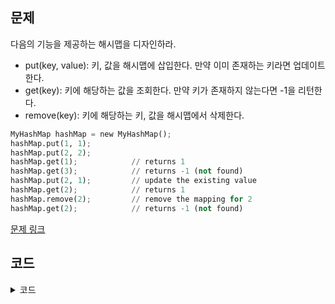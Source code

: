 ## 문제

다음의 기능을 제공하는 해시맵을 디자인하라. 

* put(key, value): 키, 값을 해시맵에 삽입한다. 만약 이미 존재하는 키라면 업데이트한다. 
* get(key): 키에 해당하는 값을 조회한다. 만약 키가 존재하지 않는다면 -1을 리턴한다. 
* remove(key): 키에 해당하는 키, 값을 해시맵에서 삭제한다. 

```python
MyHashMap hashMap = new MyHashMap();
hashMap.put(1, 1);          
hashMap.put(2, 2);         
hashMap.get(1);            // returns 1
hashMap.get(3);            // returns -1 (not found)
hashMap.put(2, 1);         // update the existing value
hashMap.get(2);            // returns 1 
hashMap.remove(2);         // remove the mapping for 2
hashMap.get(2);            // returns -1 (not found) 
```

<a href="https://leetcode.com/problems/design-hashmap/" target="_blank">문제 링크</a>

## 코드

<details>
<summary>코드</summary>
<div markdown="1">

```python
import collections


class ListNode:
    def __init__(self, key=None, value=None):
        self.key = key
        self.value = value
        self.next = None


class MyHashMap:
    def __init__(self):
        self.size = 1000
        self.table = collections.defaultdict(ListNode)

    def put(self, key: int, value: int) -> None:
        index = key % self.size

        if self.table[index].value is None:
            self.table[index] = ListNode(key, value)
            return

        p = self.table[index]
        while p:
            if p.key == key:
                p.value = value
                return
            if p.next is None:
                break
            p = p.next
        p.next = ListNode(key, value)

    def get(self, key: int) -> int:
        index = key % self.size
        if self.table[index].value is None:
            return -1

        p = self.table[index]
        while p:
            if p.key == key:
                return p.value
            p = p.next
        return -1

    def remove(self, key: int) -> None:
        index = key % self.size
        if self.table[index].value is None:
            return

        p = self.table[index]
        if p.key == key:
            self.table[index] = ListNode() if p.next is None else p.next
            return

        prev = p
        while p:
            if p.key == key:
                prev.next = p.next
                return
            prev, p = p, p.next
```

</div>
</details>